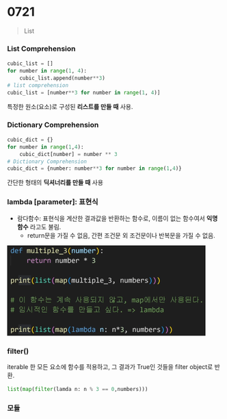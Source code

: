 # 0721

> List

### List Comprehension

```python
cubic_list = []
for number in range(1, 4):
    cubic_list.append(number**3)
# list comprehension
cubic_list = [number**3 for number in range(1, 4)]
```

특정한 원소(요소)로 구성된 **리스트를 만들 때** 사용.

### Dictionary Comprehension

```python
cubic_dict = {}
for number in range(1,4):
    cubic_dict[number] = number ** 3
# Dictionary Comprehension
cubic_dict = {number: number**3 for number in range(1,4)}
```

간단한 형태의 **딕셔너리를 만들 때** 사용

### lambda [parameter]: 표현식

- 람다함수: 
  표현식을 계산한 결과값을 반환하는 함수로, 이름이 없는 함수여서 **익명함수** 라고도 불림.
  - return문을 가질 수 없음,
    간편 조건문 외 조건문이나 반복문을 가질 수 없음.

![image-20220721102751893](0721.assets/image-20220721102751893.png)

### filter()

iterable 한 모든 요소에 함수를 적용하고, 그 결과가 True인 것들을 filter object로 반환.

```python
list(map(filter(lamda n: n % 3 == 0,numbers)))
```



### 모듈

